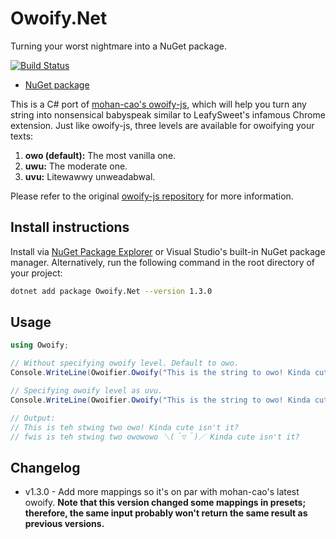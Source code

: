# Owoify.Net
Turning your worst nightmare into a NuGet package.

[![Build Status](https://www.travis-ci.com/deadshot465/Owoify.Net.svg?branch=master)](https://www.travis-ci.com/github/deadshot465/Owoify.Net)

- [NuGet package](https://www.nuget.org/packages/Owoify.Net/)

This is a C# port of [mohan-cao's owoify-js](https://github.com/mohan-cao/owoify-js), which will help you turn any string into nonsensical babyspeak similar to LeafySweet's infamous Chrome extension. Just like owoify-js, three levels are available for owoifying your texts:

1. **owo (default):** The most vanilla one.
2. **uwu:** The moderate one.
3. **uvu:** Litewawwy unweadabwal.

Please refer to the original [owoify-js repository](https://github.com/mohan-cao/owoify-js) for more information.

## Install instructions

Install via [NuGet Package Explorer](https://github.com/NuGetPackageExplorer/NuGetPackageExplorer) or Visual Studio's built-in NuGet package manager. Alternatively, run the following command in the root directory of your project:

```bash
dotnet add package Owoify.Net --version 1.3.0
```

## Usage

```c#
using Owoify;

// Without specifying owoify level. Default to owo.
Console.WriteLine(Owoifier.Owoify("This is the string to owo! Kinda cute isn't it?"));

// Specifying owoify level as uvu.
Console.WriteLine(Owoifier.Owoify("This is the string to owo! Kinda cute isn't it?", Owoifier.OwoifyLevel.Uvu));

// Output:
// This is teh stwing two owo! Kinda cute isn't it?
// fwis is teh stwing two owowowo ＼(＾▽＾)／ Kinda cute isn't it?
```

## Changelog
- v1.3.0 - Add more mappings so it's on par with mohan-cao's latest owoify. **Note that this version changed some mappings in presets; therefore, the same input probably won't return the same result as previous versions.**

